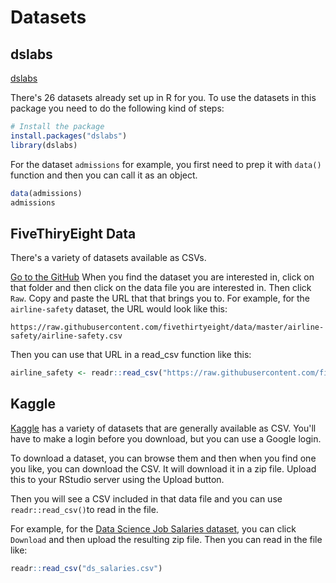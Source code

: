 


# Datasets

## dslabs

[dslabs](https://cran.r-project.org/web/packages/dslabs/index.html)

There's 26 datasets already set up in R for you.
To use the datasets in this package you need to do the following kind of steps:
```r
# Install the package
install.packages("dslabs")
library(dslabs)
```

For the dataset `admissions` for example, you first need to prep it with `data()` function and then you can call it as an object.
```r
data(admissions)
admissions
```

## FiveThiryEight Data

There's a variety of datasets available as CSVs.

[Go to the GitHub](https://github.com/fivethirtyeight/data)
When you find the dataset you are interested in, click on that folder and then click on the data file you are interested in.
Then click `Raw`.
Copy and paste the URL that that brings you to.
For example, for the `airline-safety` dataset, the URL would look like this:
```
https://raw.githubusercontent.com/fivethirtyeight/data/master/airline-safety/airline-safety.csv
```
Then you can use that URL in a read_csv function like this:
```r
airline_safety <- readr::read_csv("https://raw.githubusercontent.com/fivethirtyeight/data/master/airline-safety/airline-safety.csv")
```

## Kaggle

[Kaggle](https://www.kaggle.com/datasets) has a variety of datasets that are generally available as CSV.
You'll have to make a login before you download, but you can use a Google login.

To download a dataset, you can browse them and then when you find one you like, you can download the CSV. It will download it in a zip file. Upload this to your RStudio server using the Upload button.

Then you will see a CSV included in that data file and you can use `readr::read_csv()`to read in the file.

For example, for the [Data Science Job Salaries dataset](https://www.kaggle.com/datasets/ruchi798/data-science-job-salaries), you can click `Download` and then upload the resulting zip file. Then you can read in the file like:
```r
readr::read_csv("ds_salaries.csv")
```
